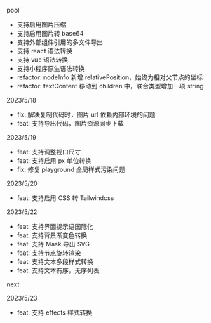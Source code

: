 pool

-  支持启用图片压缩
-  支持启用图片转 base64
-  支持外部组件引用的多文件导出
-  支持 react 语法转换
-  支持 vue 语法转换
-  支持小程序原生语法转换
-  refactor: nodeInfo 新增 relativePosition，始终为相对父节点的坐标
-  refactor: textContent 移动到 children 中，联合类型增加一项 string

2023/5/18

-  fix: 解决复制代码时，图片 url 依赖内部环境的问题
-  feat: 支持导出代码，图片资源同步下载

2023/5/19

-  feat: 支持调整视口尺寸
-  feat: 支持启用 px 单位转换
-  fix: 修复 playground 全局样式污染问题

2023/5/20

-  feat: 支持启用 CSS 转 Tailwindcss

2023/5/22

-  feat: 支持界面提示语国际化
-  feat: 支持背景渐变色转换
-  feat: 支持 Mask 导出 SVG
-  feat: 支持节点旋转渲染
-  feat: 支持文本多段样式转换
-  feat: 支持文本有序，无序列表

next

2023/5/23

-  feat: 支持 effects 样式转换
